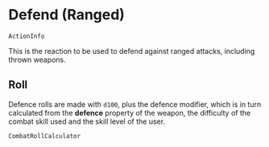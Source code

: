 # Defend (Ranged)

`ActionInfo`

This is the reaction to be used to defend against ranged attacks, including thrown weapons.

## Roll

Defence rolls are made with `d100`, plus the defence modifier, which is in turn calculated from the **defence** property of the weapon, the difficulty of the combat skill used and the skill level of the user. 

`CombatRollCalculator`
